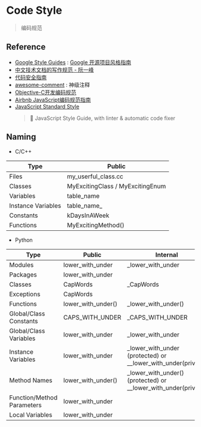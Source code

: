 # Code Style
> 编码规范

## Reference

- [Google Style Guides](https://google.github.io/styleguide/) : [Google 开源项目风格指南](http://zh-google-styleguide.readthedocs.io/en/latest/)
- [中文技术文档的写作规范 - 阮一峰](https://github.com/ruanyf/document-style-guide)
- [代码安全指南](https://github.com/Tencent/secguide)
- [awesome-comment](https://github.com/Blankj/awesome-comment) : 神级注释
- [Objective-C开发编码规范](https://github.com/QianKaiLu/Objective-C-Coding-Guidelines-In-Chinese)
- [Airbnb JavaScript编码规范指南](https://github.com/libertyAlone/airbnb-javascript-style-guide-cn)
- [JavaScript Standard Style](https://github.com/standard/standard)
    > 🌟 JavaScript Style Guide, with linter & automatic code fixer

## Naming

- C/C++

| Type | Public 
| --- | ---
| Files                 | my_userful_class.cc
| Classes               | MyExcitingClass / MyExcitingEnum
| Variables             | table_name
| Instance Variables    | table_name_ 
| Constants             | kDaysInAWeek
| Functions             | MyExcitingMethod()

- Python

| Type | Public | Internal
| --- | --- | --- 
| Modules                       | lower_with_under      | _lower_with_under
| Packages                      | lower_with_under
| Classes                       | CapWords              | _CapWords
| Exceptions                    | CapWords	 
| Functions                     | lower_with_under()    | _lower_with_under()
| Global/Class Constants        | CAPS_WITH_UNDER       | _CAPS_WITH_UNDER
| Global/Class Variables        | lower_with_under      | _lower_with_under
| Instance Variables            | lower_with_under      | _lower_with_under (protected) or __lower_with_under(private)
| Method Names                  | lower_with_under()    | _lower_with_under() (protected) or __lower_with_under(private) 
| Function/Method Parameters    | lower_with_under 
| Local Variables               | lower_with_under